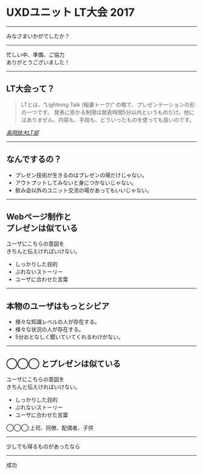 # UXDユニット LT大会 2017 

---

みなさまいかがでしたか？

---

忙しい中、準備、ご協力<br>ありがとうございました！

---

## LT大会って？

> LTとは、“Lightning Talk (稲妻トーク)” の略で、プレゼンテーションの形の一つです。 発表に掛かる制限は発表時間5分以内というものだけ。他にはありません。内容も、手段も、どういったものを使っても良いのです。

<cite>[長岡技大LT部](https://sites.google.com/site/nagaokalt/)</cite>

---

## なんでするの？

- プレゼン技術が生きるのはプレゼンの場だけじゃない。
- アウトプットしてみないと身につかないじゃない。
- 飲み会以外のユニット交流の場があってもいいじゃない。

---

## Webページ制作と<br>プレゼンは似ている

ユーザにこちらの意図を<br>きちんと伝えければいけない。
- しっかりした目的
- ぶれないストーリー
- ユーザに合わせた言葉

---

## 本物のユーザはもっとシビア

- 様々な知識レベルの人が存在する。
- 様々な状況の人が存在する。
- 5分おとなしく聞いていてくれるわけがない。

---

## ◯◯◯ とプレゼンは似ている

ユーザにこちらの意図を<br>きちんと伝えければいけない。
- しっかりした目的
- ぶれないストーリー
- ユーザに合わせた言葉

◯◯◯:上司、同僚、配偶者、子供

---

少しでも得るものがあったなら

---

成功
